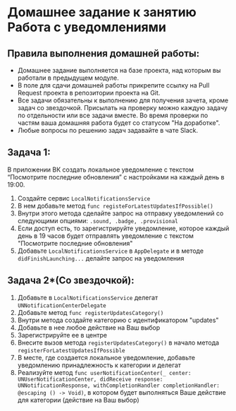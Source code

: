 # Домашнее задание к занятию Работа с уведомлениями

## Правила выполнения домашней работы:

* Домашнее задание выполняется на базе проекта, над которым вы работали в предыдущем модуле. 
* В поле для сдачи домашней работы прикрепите ссылку на Pull Request проекта в репозитории проекта на Git.
* Все задачи обязательны к выполнению для получения зачета, кроме задач со звездочкой. Присылать на проверку можно каждую задачу по отдельности или все задачи вместе. Во время проверки по частям ваша домашняя работа будет со статусом "На доработке".
* Любые вопросы по решению задач задавайте в чате Slack.

## Задача 1:
В приложении ВК создать локальное уведомление с текстом “Посмотрите последние обновления” с настройками на каждый день в 19:00.
1. Создайте сервис `LocalNotificationsService`
3. В нем добавьте метод `func registeForLatestUpdatesIfPossible()`
4. Внутри этого метода сделайте запрос на отправку уведомлений со следующими опциями: `.sound, .badge, .provisional`
5. Если доступ есть, то зарегистрируйте уведомление, которое каждый день в 19 часов будет отправлять уведомление с текстом "Посмотрите последние обновления"
6. Добавьте `LocalNotificationsService` в `AppDelegate` и в методе `didFinishLaunching...` делайте запрос на уведомления

## Задача 2*(Со звездочкой):
1. Добавьте в `LocalNotificationsService` делегат `UNNotificationCenterDelegate`
2. Добавьте метод `func registerUpdatesCategory()`
3. Внутри метода создайте категорию с идентификатором "updates"
4. Добавьте в нее любое действие на Ваш выбор
5. Зарегистрируйте ее в центре
6. Внесите вызов метода `registerUpdatesCategory()` в начало метода `registerForLatestUpdatesIfPossible`
7. В месте, где создается локальное уведомление, добавьте уведомлению принадлежность к категории и делегат
8. Реализуйте метод `func userNotificationCenter(_ center: UNUserNotificationCenter, didReceive response: UNNotificationResponse, withCompletionHandler completionHandler: @escaping () -> Void)`, в котором будет выполняться Ваше действие для категории (действие на Ваш выбор)
